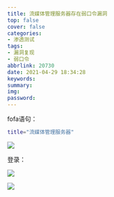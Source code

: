 ```yaml
---
title: 流媒体管理服务器存在弱⼝令漏洞
top: false
cover: false
categories:
- 渗透测试
tags:
- 漏洞复现
- 弱口令
abbrlink: 20730
date: 2021-04-29 18:34:28
keywords:
summary:
img:
password:
---
```




fofa语句：

```bash
title="流媒体管理服务器"
```

![](http://image.geoer.cn/%E6%B5%81%E5%AA%92%E4%BD%93%E5%BC%B1%E5%8F%A3%E4%BB%A4.jpg)



登录：

![](http://image.geoer.cn/%E6%B5%81%E5%AA%92%E4%BD%93%E7%99%BB%E5%BD%95.jpg)



![](http://image.geoer.cn/%E6%B5%81%E5%AA%92%E4%BD%931.jpg)
